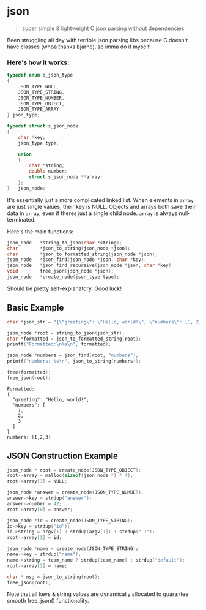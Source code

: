 # json
> super simple &amp; lightweight C json parsing without dependencies

Been struggling all day with terrible json parsing libs because C doesn't have classes (whoa thanks bjarne), so imma do it myself.

### Here's how it works:

```C
typedef enum e_json_type
{
	JSON_TYPE_NULL,
	JSON_TYPE_STRING,
	JSON_TYPE_NUMBER,
	JSON_TYPE_OBJECT,
	JSON_TYPE_ARRAY
} json_type;

typedef struct s_json_node
{
	char *key;
	json_type type;

	union
	{
		char *string;
		double number;
		struct s_json_node **array;
	};
}	json_node;
```
It's essentially just a more complicated linked list. When elements in `array` are just single values, their key is NULL. Objects and arrays both save their data in `array`, even if theres just a single child node. `array` is always null-terminated.

Here's the main functions:
```C
json_node	*string_to_json(char *string);
char		*json_to_string(json_node *json);
char		*json_to_formatted_string(json_node *json);
json_node	*json_find(json_node *json, char *key);
json_node	*json_find_recursive(json_node *json, char *key)
void		free_json(json_node *json);
json_node	*create_node(json_type type);
```
Should be pretty self-explanatory. Good luck!

## Basic Example

```C
char *json_str = "{\"greeting\": \"Hello, world!\", \"numbers\": [1, 2, 3]}";

json_node *root = string_to_json(json_str);
char *formatted = json_to_formatted_string(root);
printf("Formatted:\n%s\n", formatted);

json_node *numbers = json_find(root, "numbers");
printf("numbers: %s\n", json_to_string(numbers));

free(formatted);
free_json(root);
```

```
Formatted:
{
  "greeting": "Hello, world!",
  "numbers": [
    1,
    2,
    3
  ]
}
numbers: [1,2,3]
```

## JSON Construction Example

```C
json_node * root = create_node(JSON_TYPE_OBJECT);
root->array = malloc(sizeof(json_node *) * 4);
root->array[3] = NULL;

json_node *answer = create_node(JSON_TYPE_NUMBER);
answer->key = strdup("answer");
answer->number = 42;
root->array[0] = answer;

json_node *id = create_node(JSON_TYPE_STRING);
id->key = strdup("id");
id->string = argv[1] ? strdup(argv[1]) : strdup("-1");
root->array[1] = id;

json_node *name = create_node(JSON_TYPE_STRING);
name->key = strdup("name");
name->string = team_name ? strdup(team_name) : strdup("default");
root->array[2] = name;

char * msg = json_to_string(root);
free_json(root);
```

Note that all keys & string values are dynamically allocated to guarantee smooth free_json() functionality.
